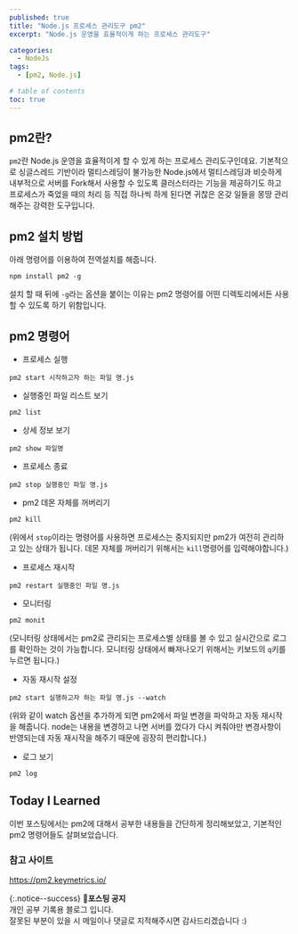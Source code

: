 ```yaml
---
published: true
title: "Node.js 프로세스 관리도구 pm2"
excerpt: "Node.js 운영을 효율적이게 하는 프로세스 관리도구"

categories:
  - NodeJs
tags:
  - [pm2, Node.js]

# table of contents
toc: true
---
```


## pm2란?

`pm2`란 Node.js 운영을 효율적이게 할 수 있게 하는 프로세스 관리도구인데요. 기본적으로 싱글스레드 기반이라 멀티스레딩이 불가능한 Node.js에서 멀티스레딩과 비슷하게 내부적으로 서버를 Fork해서 사용할 수 있도록 클러스터라는 기능을 제공하기도 하고 프로세스가 죽었을 때의 처리 등 직접 하나씩 하게 된다면 귀찮은 온갖 일들을 몽땅 관리해주는 강력한 도구입니다.

## pm2 설치 방법

아래 명령어를 이용하여 전역설치를 해줍니다.

```
npm install pm2 -g
```

설치 할 때 뒤에 `-g`라는 옵션을 붙이는 이유는 pm2 명령어를 어떤 디렉토리에서든 사용할 수 있도록 하기 위함입니다.

## pm2 명령어

- 프로세스 실행

```
pm2 start 시작하고자 하는 파일 명.js
```

- 실행중인 파일 리스트 보기

```
pm2 list
```

- 상세 정보 보기

```
pm2 show 파일명
```

- 프로세스 종료

```
pm2 stop 실행중인 파일 명.js
```

- pm2 데몬 자체를 꺼버리기

```
pm2 kill
```

(위에서 `stop`이라는 명령어를 사용하면 프로세스는 중지되지만 pm2가 여전히 관리하고 있는 상태가 됩니다. 데몬 자체를 꺼버리기 위해서는 `kill`명령어를 입력해야합니다.)

- 프로세스 재시작

```
pm2 restart 실행중인 파일 명.js
```

- 모니터링

```
pm2 monit
```

(모니터링 상태에서는 pm2로 관리되는 프로세스별 상태를 볼 수 있고 실시간으로 로그를 확인하는 것이 가능합니다. 모니터링 상태에서 빠져나오기 위해서는 키보드의 `q`키를 누르면 됩니다.)

- 자동 재시작 설정

```
pm2 start 실행하고자 하는 파일 명.js --watch
```

(위와 같이 watch 옵션을 추가하게 되면 pm2에서 파일 변경을 파악하고 자동 재시작을 해줍니다. node는 내용을 변경하고 나면 서버를 껐다가 다시 켜줘야만 변경사항이 반영되는데 자동 재시작을 해주기 때문에 굉장히 편리합니다.)

- 로그 보기

```
pm2 log
```

## Today I Learned

이번 포스팅에서는 pm2에 대해서 공부한 내용들을 간단하게 정리해보았고,
기본적인 pm2 명령어들도 살펴보았습니다.

### 참고 사이트

<https://pm2.keymetrics.io/>

{:.notice--success}
🔔**포스팅 공지**  
개인 공부 기록용 블로그 입니다.  
잘못된 부분이 있을 시 메일이나 댓글로 지적해주시면 감사드리겠습니다 :)
